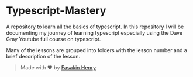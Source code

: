 # Typescript-Mastery

A repository to learn all the basics of typescript. In this repository I will be documenting my journey of learning typescript especially using the Dave Gray Youtube full course on typescript.

Many of the lessons are grouped into folders with the lesson number and a brief description of the lesson.

> Made with ❤️ by [Fasakin Henry](https://github.com/fasakinhenry)
